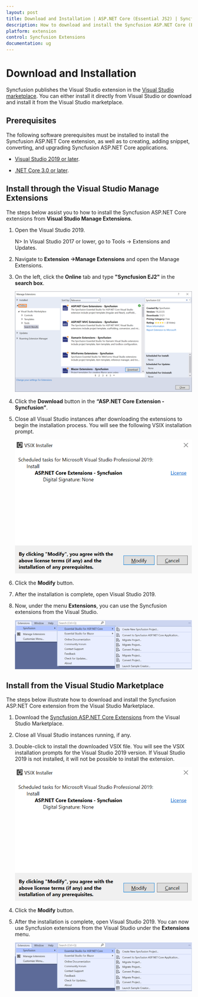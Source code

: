 ```yaml
---
layout: post
title: Download and Installation | ASP.NET Core (Essential JS2) | Syncfusion
description: How to download and install the Syncfusion ASP.NET Core (Essential JS2) Visual Studio Extensions from Visual Studio Market Place
platform: extension
control: Syncfusion Extensions
documentation: ug
---
```



# Download and Installation

Syncfusion publishes the Visual Studio extension in the [Visual Studio marketplace](https://marketplace.visualstudio.com/items?itemName=SyncfusionInc.ASPNETCoreExtensions). You can either install it directly from Visual Studio or download and install it from the Visual Studio marketplace.

## Prerequisites

The following software prerequisites must be installed to install the Syncfusion ASP.NET Core extension, as well as to creating, adding snippet, converting, and upgrading Syncfusion ASP.NET Core applications.

* [Visual Studio 2019 or later](https://visualstudio.microsoft.com/downloads).

* [.NET Core 3.0 or later](https://dotnet.microsoft.com/download/dotnet-core).

## Install through the Visual Studio Manage Extensions

The steps below assist you to how to install the Syncfusion ASP.NET Core extensions from **Visual Studio Manage Extensions**.

1. Open the Visual Studio 2019.

    N>  In Visual Studio 2017 or lower, go to Tools -> Extensions and Updates.

2. Navigate to **Extension ->Manage Extensions** and open the Manage Extensions.

3. On the left, click the **Online** tab and type **"Syncfusion EJ2"** in the **search box**.

    ![Online-Manage-Extension-window](images/OnlineExtension.png)

4. Click the **Download** button in the **“ASP.NET Core Extension - Syncfusion”**.

5. Close all Visual Studio instances after downloading the extensions to begin the installation process. You will see the following VSIX installation prompt.

    ![VSIX-Installation-Window](images/InstallUpdatedVersion.png)

6. Click the **Modify** button.

7. After the installation is complete, open Visual Studio 2019.

8. Now, under the menu **Extensions**, you can use the Syncfusion extensions from the Visual Studio.

    ![SyncfusionMenu](images/SyncfusionMenu.png)

## Install from the Visual Studio Marketplace

The steps below illustrate how to download and install the Syncfusion ASP.NET Core extension from the Visual Studio Marketplace.

1. Download the [Syncfusion ASP.NET Core Extensions](https://marketplace.visualstudio.com/items?itemName=SyncfusionInc.ASPNETCoreExtensions) from the Visual Studio Marketplace.

2. Close all Visual Studio instances running, if any.

3. Double-click to install the downloaded VSIX file. You will see the VSIX installation prompts for the Visual Studio 2019 version. If Visual Studio 2019 is not installed, it will not be possible to install the extension.

    ![VSIX-Installation-Window](images/InstallUpdatedVersion.png)

4. Click the **Modify** button.

5. After the installation is complete, open Visual Studio 2019. You can now use Syncfusion extensions from the Visual Studio under the **Extensions** menu.

     ![SyncfusionMenu](images/SyncfusionMenu.png)